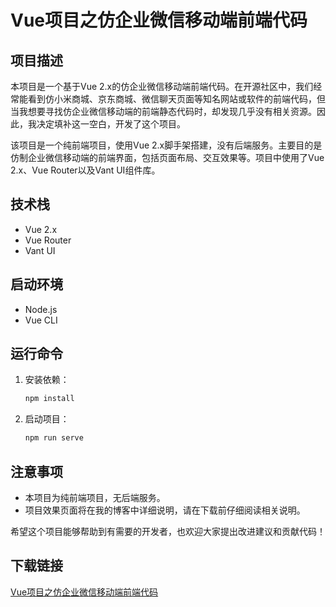 # Vue项目之仿企业微信移动端前端代码

## 项目描述

本项目是一个基于Vue 2.x的仿企业微信移动端前端代码。在开源社区中，我们经常能看到仿小米商城、京东商城、微信聊天页面等知名网站或软件的前端代码，但当我想要寻找仿企业微信移动端的前端静态代码时，却发现几乎没有相关资源。因此，我决定填补这一空白，开发了这个项目。

该项目是一个纯前端项目，使用Vue 2.x脚手架搭建，没有后端服务。主要目的是仿制企业微信移动端的前端界面，包括页面布局、交互效果等。项目中使用了Vue 2.x、Vue Router以及Vant UI组件库。

## 技术栈

- Vue 2.x
- Vue Router
- Vant UI

## 启动环境

- Node.js
- Vue CLI

## 运行命令

1. 安装依赖：
   ```bash
   npm install
   ```

2. 启动项目：
   ```bash
   npm run serve
   ```

## 注意事项

- 本项目为纯前端项目，无后端服务。
- 项目效果页面将在我的博客中详细说明，请在下载前仔细阅读相关说明。

希望这个项目能够帮助到有需要的开发者，也欢迎大家提出改进建议和贡献代码！

## 下载链接

[Vue项目之仿企业微信移动端前端代码](https://pan.quark.cn/s/1c037341eadd)